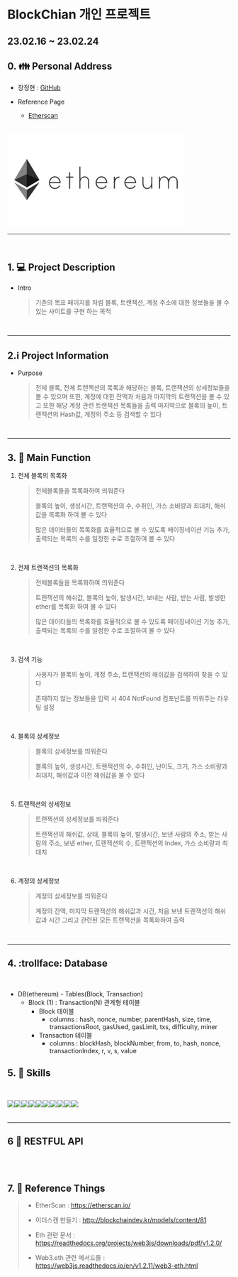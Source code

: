 # BlockChian 개인 프로젝트

## **23.02.16 ~ 23.02.24**

## 0. :family: Personal Address

- 장정현 : [GitHub](https://github.com/JJeonghyun)

- Reference Page
  - [Etherscan](https://etherscan.io/)

<br>

<img src="./project/public/imgs/ethereum.jpg" alt="asd" width="400px"/>

---

<br>

## 1. :computer: Project Description

- Intro

  > 기존의 목표 페이지를 처럼 블록, 트랜잭션, 계정 주소에 대한 정보들을 볼 수 있는 사이트를 구현 하는 목적

 <br>

---

## 2.:information_source: Project Information

- Purpose

  > 전체 블록, 전체 트랜잭션의 목록과 해당하는 블록, 트랜잭션의 상세정보들을 볼 수 있으며 또한, 계정에 대한 잔액과 처음과 마지막의 트랜잭션을 볼 수 있고 또한 해당 계정 관련 트랜잭션 목록들을 출력
  > 마지막으로 블록의 높이, 트랜잭션의 Hash값, 계정의 주소 등 검색할 수 있다

     <br>

---

## 3. :satellite: Main Function

1. 전체 블록의 목록화

   > 전체블록들을 목록화하여 띄워준다
   >
   > 블록의 높이, 생성시간, 트랜잭션의 수, 수취인, 가스 소비량과 최대치, 해쉬값을 목록화 하여 볼 수 있다
   >
   > 많은 데이터들의 목록화를 효율적으로 볼 수 있도록 페이징네이션 기능 추가, 출력되는 목록의 수를 일정한 수로 조절하여 볼 수 있다

 <br>

2. 전체 트랜잭션의 목록화

   > 전체블록들을 목록화하여 띄워준다
   >
   > 트랜잭션의 해쉬값, 블록의 높이, 발생시간, 보내는 사람, 받는 사람, 발생한 ether를 목록화 하여 볼 수 있다
   >
   > 많은 데이터들의 목록화를 효율적으로 볼 수 있도록 페이징네이션 기능 추가, 출력되는 목록의 수를 일정한 수로 조절하여 볼 수 있다

 <br>

3. 검색 기능

   > 사용자가 블록의 높이, 계정 주소, 트랜잭션의 해쉬값을 검색하여 찾을 수 있다
   >
   > 존재하지 않는 정보들을 입력 시 404 NotFound 컴포넌트를 띄워주는 라우팅 설정

 <br>

4.  블록의 상세정보

    > 블록의 상세정보를 띄워준다
    >
    > 블록의 높이, 생성시간, 트랜잭션의 수, 수취인, 난이도, 크기, 가스 소비량과 최대치, 해쉬값과 이전 해쉬값을 불 수 있다

 <br>

5.  트랜잭션의 상세정보

    > 트랜잭션의 상세정보를 띄워준다
    >
    > 트랜잭션의 해쉬값, 상태, 블록의 높이, 발생시간, 보낸 사람의 주소, 받는 사람의 주소, 보낸 ether, 트랜잭션의 수, 트랜잭션의 Index, 가스 소비량과 최대치

 <br>

6.  계정의 상세정보

    > 계정의 상세정보를 띄워준다
    >
    > 계정의 잔액, 마지막 트랜잭션의 해쉬값과 시간, 처음 보낸 트랜잭션의 해쉬값과 시간 그리고 관련된 모든 트랜잭션을 목록화하여 출력

 <br>

---

## 4. :trollface: Database

<br>

- DB(ethereum) - Tables(Block, Transaction)
  - Block (1) : Transaction(N) 관계형 테이블
    - Block 테이블
      - columns : hash, nonce, number, parentHash, size, time, transactionsRoot, gasUsed, gasLimit, txs, difficulty, miner
    - Transaction 테이블
      - columns : blockHash, blockNumber, from, to, hash, nonce, transactionIndex, r, v, s, value


## 5. :floppy_disk: Skills

<br>

<img src="https://img.shields.io/badge/HTML5-E34F26?style=flat&logo=HTML5&logoColor=white"/><img src="https://img.shields.io/badge/CSS3-1572B6?style=flat&logo=CSS3&logoColor=white"/><img src="https://img.shields.io/badge/JavaScript-F7DF1E?style=flat&logo=JavaScript&logoColor=white"/><img src="https://img.shields.io/badge/React-61DAFB?style=flat&logo=React&logoColor=white"/><img src="https://img.shields.io/badge/Ubuntu-E95420?style=flat&logo=Ubuntu&logoColor=white"/><img src="https://img.shields.io/badge/Node.js-339933?style=flat&logo=Node.js&logoColor=white"/><img src="https://img.shields.io/badge/Web3.js-F16822?style=flat&logo=Web3.js&logoColor=white"/><img src="https://img.shields.io/badge/mySQL-4479A1?style=flat&logo=MySQL&logoColor=white"/><img src="https://img.shields.io/badge/git-F05032?style=flat&logo=Git&logoColor=white"/><img src="https://img.shields.io/badge/Ethereum-3C3C3D?style=flat&logo=Ethereum&logoColor=white"/>
<br>
<br>

---

## 6 :pray: RESTFUL API

<br>

<br>

## 7. :page_with_curl: Reference Things

> - EtherScan : https://etherscan.io/
>
> - 이더스캔 만들기 : http://blockchaindev.kr/models/content/81
>
> - Eth 관련 문서 : https://readthedocs.org/projects/web3js/downloads/pdf/v1.2.0/
>
> - Web3.eth 관련 메서드들 : https://web3js.readthedocs.io/en/v1.2.11/web3-eth.html
